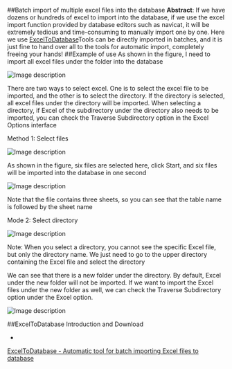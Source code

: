 ##Batch import of multiple excel files into the database
**Abstract**: If we have dozens or hundreds of excel to import into the database, if we use the excel import function provided by database editors such as navicat, it will be extremely tedious and time-consuming to manually import one by one. Here we use [ExcelToDatabase](https://github.com/ryjfgjl/ExcelToDatabase/blob/master/README.md)Tools can be directly imported in batches, and it is just fine to hand over all to the tools for automatic import, completely freeing your hands!
##Example of use
As shown in the figure, I need to import all excel files under the folder into the database

![Image description](https://dev-to-uploads.s3.amazonaws.com/uploads/articles/qasq4fbuc29j95o3admc.png)



There are two ways to select excel. One is to select the excel file to be imported, and the other is to select the directory. If the directory is selected, all excel files under the directory will be imported. When selecting a directory, if Excel of the subdirectory under the directory also needs to be imported, you can check the Traverse Subdirectory option in the Excel Options interface

Method 1: Select files

![Image description](https://dev-to-uploads.s3.amazonaws.com/uploads/articles/rmo2rb9oc1u3bl4zlpqq.png)


As shown in the figure, six files are selected here, click Start, and six files will be imported into the database in one second

![Image description](https://dev-to-uploads.s3.amazonaws.com/uploads/articles/d87ey35too76xgfuxhvc.png)



Note that the file contains three sheets, so you can see that the table name is followed by the sheet name


Mode 2: Select directory

![Image description](https://dev-to-uploads.s3.amazonaws.com/uploads/articles/15zupzw5o6gpmt37k8d1.png)


Note: When you select a directory, you cannot see the specific Excel file, but only the directory name. We just need to go to the upper directory containing the Excel file and select the directory

We can see that there is a new folder under the directory. By default, Excel under the new folder will not be imported. If we want to import the Excel files under the new folder as well, we can check the Traverse Subdirectory option under the Excel option.

![Image description](https://dev-to-uploads.s3.amazonaws.com/uploads/articles/7mzncke17srrx4e4l19o.png)



##ExcelToDatabase Introduction and Download

- 
[ExcelToDatabase - Automatic tool for batch importing Excel files to database](https://github.com/ryjfgjl/ExcelToDatabase/blob/master/README.md)
 
